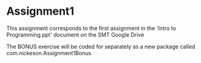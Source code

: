 # Assignment1
This assignment corresponds to the first assignment in the 'Intro to Programming.ppt' document on the SMT Google Drive

The BONUS exercise will be coded for separately as a new package called com.nickeson.Assignment1Bonus
